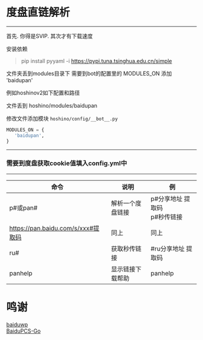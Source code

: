 # 度盘直链解析

---
首先. 你得是SVIP. 其次才有下载速度


安装依赖
> pip install pyyaml -i https://pypi.tuna.tsinghua.edu.cn/simple


文件夹丢到modules目录下
需要到bot的配置里的 MODULES_ON 添加 'baidupan'

例如hoshinov2如下配置和路径

文件丢到 hoshino/modules/baidupan

修改文件添加模块 `hoshino/config/__bot__.py`
```python
MODULES_ON = {
   'baidupan',
}
```

---
### 需要到度盘获取cookie值填入config.yml中

---

命令  | 说明 | 例
------------- | ------------- | -------------
p#或pan#  | 解析一个度盘链接 | p#分享地址 提取码<br>p#秒传链接
https://pan.baidu.com/s/xxx#提取码 | 同上 | 同上
ru# | 获取秒传链接 | #ru分享地址 提取码
panhelp  | 显示链接下载帮助 | panhelp

# 鸣谢
[baiduwp](https://github.com/TkzcM/baiduwp) <br>
[BaiduPCS-Go](https://github.com/Angey40/BaiduPCS-Go) <br>
